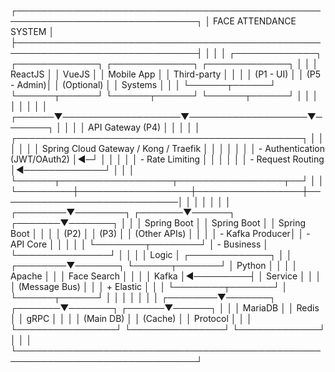 ┌───────────────────────────────────────────────────────────────────────────────┐
│                            FACE ATTENDANCE SYSTEM                             │
├───────────────────────────────────────────────────────────────────────────────┤
│                                                                               │
│  ┌─────────────┐     ┌─────────────┐     ┌─────────────┐     ┌─────────────┐  │
│  │   ReactJS   │     │    VueJS    │     │ Mobile App  │     │ Third-party │  │
│  │  (P1 - UI)  │     │ (P5 - Admin)│     │ (Optional)  │     │   Systems   │  │
│  └──────┬──────┘     └──────┬──────┘     └──────┬──────┘     └──────┬──────┘  │
│         │                   │                   │                   │         │
│  ┌──────▼───────────────────▼───────────────────▼───────┐           │         │
│  │                 API Gateway (P4)                    │           │          │
│  │  ┌──────────────────────────────────────────────┐  │           │           │
│  │  │ Spring Cloud Gateway / Kong / Traefik        │  │           │           │
│  │  │ - Authentication (JWT/OAuth2)                │◄─┘           │           │
│  │  │ - Rate Limiting                              │              │           │
│  │  │ - Request Routing                            │◄─────────────┘           │
│  │  └──────┬──────────────────┬─────────────────┬──┘                          │
│  └─────────┼──────────────────┼─────────────────┼─────────────────────────────│
│            │                  │                 │                             │
│   ┌────────▼────────┐  ┌───────▼──────┐  ┌───────▼───────┐                    │
│   │  Spring Boot    │  │  Spring Boot │  │  Spring Boot  │                    │
│   │    (P2)         │  │    (P3)      │  │  (Other APIs) │                    │
│   │ - Kafka Producer│  │ - API Core   │  │               │                    │
│   └────────┬────────┘  │ - Business   │  └───────────────┘                    │
│            │           │   Logic      │                     ┌─────────────┐   │
│   ┌────────▼───────┐   └──────┬───────┘                     │  Python     │   │
│   │    Apache      │          │                             │ Face Search │   │
│   │    Kafka       │◄─────────┤                             │  Service    │   │
│   │  (Message Bus) │          │                             │  + Elastic  │   │
│   └────────┬───────┘          │                             └──────┬──────┘   │
│            │                  │                                    │          │
│   ┌────────▼───────┐  ┌───────▼───────┐                     ┌──────▼──────┐   │
│   │  MariaDB       │  │     Redis     │                     │   gRPC      │   │
│   │  (Main DB)     │  │    (Cache)    │                     │  Protocol   │   │
│   └────────────────┘  └───────────────┘                     └─────────────┘   │
│                                                                               │
└───────────────────────────────────────────────────────────────────────────────┘